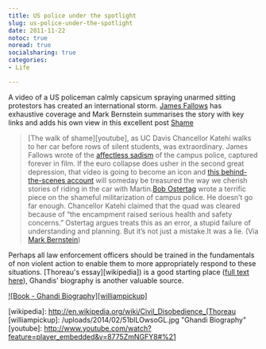 ```yaml
---
title: US police under the spotlight
slug: us-police-under-the-spotlight
date: 2011-11-22
notoc: true
noread: true
socialsharing: true
categories: 
- Life

---
```

A video of a US policeman calmly capsicum spraying unarmed sitting protestors has created an international storm. [James Fallows][theatlantic] has exhaustive coverage and Mark Bernstein summarises the story with key links and adds his own view in this excellent post&#xa0;[Shame][markbernstein]

> [The walk of shame][youtube], as UC Davis Chancellor Katehi walks to her car before rows of silent students, was extraordinary. James Fallows wrote of the [affectless sadism][theatlantic 2] of the campus police, captured forever in film. If the euro collapse does usher in the second great depression, that video is going to become an icon and [this behind-the-scenes account][cahouse] will someday be treasured the way we cherish stories of riding in the car with Martin.[Bob Ostertag][huffingtonpost] wrote a terrific piece on the shameful militarization of campus police. He doesn&#x2019;t go far enough. Chancellor Katehi claimed that the quad was cleared because of &#x201c;the encampment raised serious health and safety concerns.&#x201d; Ostertag argues treats this as an error, a stupid failure of understanding and planning. But it&#x2019;s not just a mistake.It was a lie.
(Via [Mark Bernstein][markbernstein 2])  
  
Perhaps all law enforcement officers should be trained in the fundamentals of non violent action to enable them to more appropriately respond to these situations. [Thoreau's essay][wikipedia]) is a good starting place ([full text here][eserver]), Ghandis' biography is another valuable source.  

[![Book - Ghandi Biography][williampickup]][amazon]

[amazon]: http://www.amazon.com/Autobiography-Story-My-Experiments-Truth-ebook/dp/B001EWEB5I/ref=sr_1_6?sr=8-6&ie=UTF8&keywords=ghandi%2Bbiography&tag=slowlane-20&qid=1413885501 "Book at Amazon"
[cahouse]: http://cahouse.org/Weblog/?p=160
[eserver]: http://thoreau.eserver.org/civil1.html
[huffingtonpost]: http://www.huffingtonpost.com/bob-ostertag/uc-davis-protest_b_1103039.html
[markbernstein]: http://www.markbernstein.org/Nov11/Shame.html
[markbernstein 2]: http://markbernstein.org/
[theatlantic]: http://www.theatlantic.com/james-fallows/
[theatlantic 2]: http://www.theatlantic.com/national/archive/2011/11/pepper-spray-brutality-at-uc-davis/248764/
[wikipedia]: http://en.wikipedia.org/wiki/Civil_Disobedience_(Thoreau
[williampickup]: /uploads/2014/02/51blLOwsoGL.jpg "Ghandi Biography"
[youtube]: http://www.youtube.com/watch?feature=player_embedded&v=8775ZmNGFY8#%21
